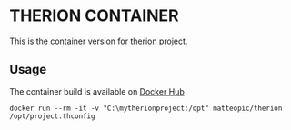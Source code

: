 THERION CONTAINER 
=================

This is the container version for [therion project](https://github.com/therion/therion).


Usage
-----

The container build is available on [Docker Hub](https://hub.docker.com/repository/docker/matteopic/therion)

	docker run --rm -it -v "C:\mytherionproject:/opt" matteopic/therion /opt/project.thconfig
